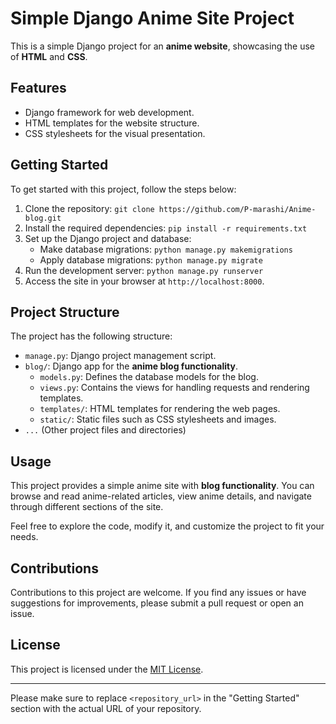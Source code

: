 # Simple Django Anime Site Project

This is a simple Django project for an **anime website**, showcasing the use of **HTML** and **CSS**.

## Features

- Django framework for web development.
- HTML templates for the website structure.
- CSS stylesheets for the visual presentation.

## Getting Started

To get started with this project, follow the steps below:

1. Clone the repository: `git clone https://github.com/P-marashi/Anime-blog.git`
2. Install the required dependencies: `pip install -r requirements.txt`
3. Set up the Django project and database:
   - Make database migrations: `python manage.py makemigrations`
   - Apply database migrations: `python manage.py migrate`
4. Run the development server: `python manage.py runserver`
5. Access the site in your browser at `http://localhost:8000`.

## Project Structure

The project has the following structure:

- `manage.py`: Django project management script.
- `blog/`: Django app for the **anime blog functionality**.
  - `models.py`: Defines the database models for the blog.
  - `views.py`: Contains the views for handling requests and rendering templates.
  - `templates/`: HTML templates for rendering the web pages.
  - `static/`: Static files such as CSS stylesheets and images.
- `...` (Other project files and directories)

## Usage

This project provides a simple anime site with **blog functionality**. You can browse and read anime-related articles, view anime details, and navigate through different sections of the site.

Feel free to explore the code, modify it, and customize the project to fit your needs.

## Contributions

Contributions to this project are welcome. If you find any issues or have suggestions for improvements, please submit a pull request or open an issue.

## License

This project is licensed under the [MIT License](LICENSE).

---

Please make sure to replace `<repository_url>` in the "Getting Started" section with the actual URL of your repository.
